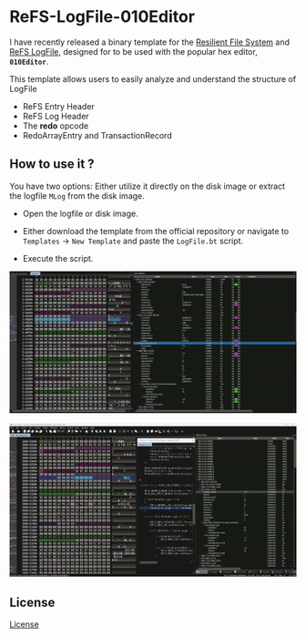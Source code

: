 # ReFS-LogFile-010Editor

I have recently released a binary template for the [Resilient File System](https://www.sweetscape.com/010editor/repository/templates/file_info.php?file=ReFS.bt) and [ReFS LogFile](https://www.sweetscape.com/010editor/repository/templates/file_info.phpfile=LogFile.bt), designed for to be used with the popular hex editor, **`010Editor`**.


 This template allows users to easily analyze and understand the structure of LogFile

- ReFS Entry Header
- ReFS Log Header
- The **redo** opcode
- RedoArrayEntry and TransactionRecord

## How to use it ?

You have two options: Either utilize it directly on the disk image or extract the logfile `MLog` from the disk image.
  
- Open the logfile or disk image.

- Either download the template from the official repository or navigate to `Templates` -> `New Template` and paste the `LogFile.bt` script.

- Execute the script.

![alt text](assests/image-1.png)

![alt text](assests/image.png)


## License 

[License](LICENSE)